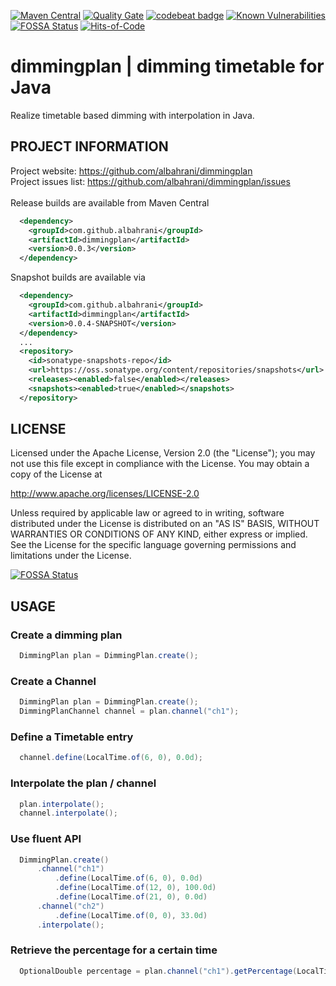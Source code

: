 [![Maven Central](https://maven-badges.herokuapp.com/maven-central/com.github.albahrani/dimmingplan/badge.svg)](https://maven-badges.herokuapp.com/maven-central/com.github.albahrani/dimmingplan)
[![Quality Gate](https://sonarcloud.io/api/project_badges/measure?project=com.github.albahrani%3Adimmingplan&metric=alert_status)](https://sonarcloud.io/dashboard?id=com.github.albahrani%3Adimmingplan)
[![codebeat badge](https://codebeat.co/badges/ddfd1632-d5a2-4ae6-8121-081958334921)](https://codebeat.co/projects/github-com-albahrani-dimmingplan-master)
[![Known Vulnerabilities](https://snyk.io/test/github/albahrani/dimmingplan/badge.svg?targetFile=pom.xml)](https://snyk.io/test/github/albahrani/dimmingplan?targetFile=pom.xml)
[![FOSSA Status](https://app.fossa.io/api/projects/git%2Bgithub.com%2Falbahrani%2Fdimmingplan.svg?type=shield)](https://app.fossa.io/projects/git%2Bgithub.com%2Falbahrani%2Fdimmingplan?ref=badge_shield)
[![Hits-of-Code](https://hitsofcode.com/github/albahrani/dimmingplan)](https://hitsofcode.com/view/github/albahrani/dimmingplan)

# dimmingplan | dimming timetable for Java
Realize timetable based dimming with interpolation in Java.

## PROJECT INFORMATION

Project website: https://github.com/albahrani/dimmingplan <br />
Project issues list: https://github.com/albahrani/dimmingplan/issues <br />
<br />
Release builds are available from Maven Central
```xml
  <dependency>
    <groupId>com.github.albahrani</groupId>
    <artifactId>dimmingplan</artifactId>
    <version>0.0.3</version>
  </dependency>
```

Snapshot builds are available via
```xml
  <dependency>
    <groupId>com.github.albahrani</groupId>
    <artifactId>dimmingplan</artifactId>
    <version>0.0.4-SNAPSHOT</version>
  </dependency>
  ...
  <repository>
    <id>sonatype-snapshots-repo</id>
    <url>https://oss.sonatype.org/content/repositories/snapshots</url>
    <releases><enabled>false</enabled></releases>
    <snapshots><enabled>true</enabled></snapshots>
  </repository>
```

## LICENSE
 Licensed under the Apache License, Version 2.0 (the "License");
 you may not use this file except in compliance with the License.
 You may obtain a copy of the License at

 http://www.apache.org/licenses/LICENSE-2.0
  
 Unless required by applicable law or agreed to in writing, software
 distributed under the License is distributed on an "AS IS" BASIS,
 WITHOUT WARRANTIES OR CONDITIONS OF ANY KIND, either express or implied.
 See the License for the specific language governing permissions and
 limitations under the License.


[![FOSSA Status](https://app.fossa.io/api/projects/git%2Bgithub.com%2Falbahrani%2Fdimmingplan.svg?type=large)](https://app.fossa.io/projects/git%2Bgithub.com%2Falbahrani%2Fdimmingplan?ref=badge_large)

## USAGE
### Create a dimming plan
```Java
  DimmingPlan plan = DimmingPlan.create();
```
### Create a Channel
```Java
  DimmingPlan plan = DimmingPlan.create();
  DimmingPlanChannel channel = plan.channel("ch1");
```
### Define a Timetable entry
```Java
  channel.define(LocalTime.of(6, 0), 0.0d);		
```
### Interpolate the plan / channel
```Java
  plan.interpolate();
  channel.interpolate();
```
### Use fluent API
```Java
  DimmingPlan.create()
      .channel("ch1")
          .define(LocalTime.of(6, 0), 0.0d)
          .define(LocalTime.of(12, 0), 100.0d)
          .define(LocalTime.of(21, 0), 0.0d)
      .channel("ch2")
          .define(LocalTime.of(0, 0), 33.0d)
      .interpolate();
```
### Retrieve the percentage for a certain time
```Java
  OptionalDouble percentage = plan.channel("ch1").getPercentage(LocalTime.of(6, 0));
```
